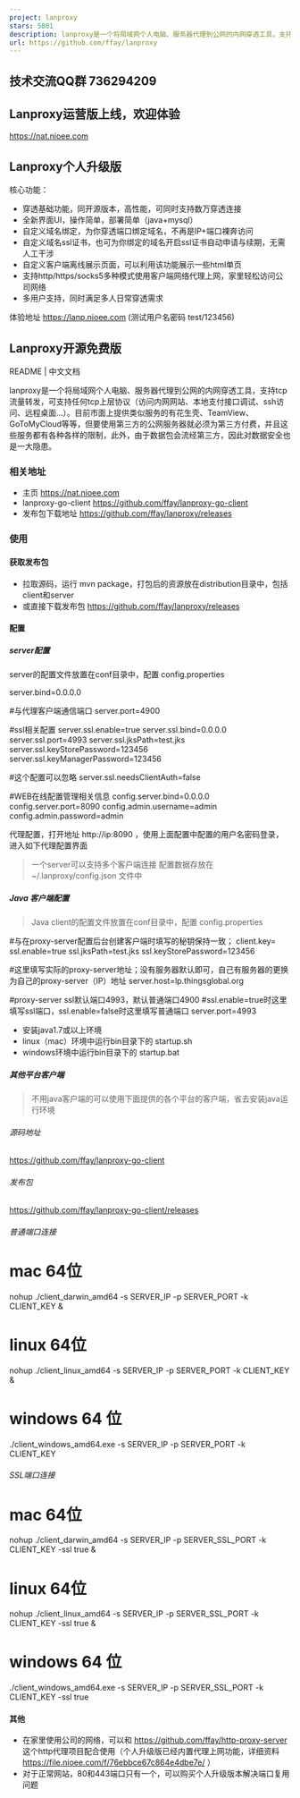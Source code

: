 ```yaml
---
project: lanproxy
stars: 5801
description: lanproxy是一个将局域网个人电脑、服务器代理到公网的内网穿透工具，支持tcp流量转发，可支持任何tcp上层协议（访问内网网站、本地支付接口调试、ssh访问、远程桌面、http代理、https代理、socks5代理...）。技术交流QQ群 736294209
url: https://github.com/ffay/lanproxy
---
```


技术交流QQ群 736294209
-----------------

Lanproxy运营版上线，欢迎体验
------------------

https://nat.nioee.com

Lanproxy个人升级版
-------------

核心功能：

-   穿透基础功能，同开源版本，高性能，可同时支持数万穿透连接
-   全新界面UI，操作简单，部署简单（java+mysql）
-   自定义域名绑定，为你穿透端口绑定域名，不再是IP+端口裸奔访问
-   自定义域名ssl证书，也可为你绑定的域名开启ssl证书自动申请与续期，无需人工干涉
-   自定义客户端离线展示页面，可以利用该功能展示一些html单页
-   支持http/https/socks5多种模式使用客户端网络代理上网，家里轻松访问公司网络
-   多用户支持，同时满足多人日常穿透需求

体验地址 https://lanp.nioee.com (测试用户名密码 test/123456)

Lanproxy开源免费版
-------------

README | 中文文档

lanproxy是一个将局域网个人电脑、服务器代理到公网的内网穿透工具，支持tcp流量转发，可支持任何tcp上层协议（访问内网网站、本地支付接口调试、ssh访问、远程桌面...）。目前市面上提供类似服务的有花生壳、TeamView、GoToMyCloud等等，但要使用第三方的公网服务器就必须为第三方付费，并且这些服务都有各种各样的限制，此外，由于数据包会流经第三方，因此对数据安全也是一大隐患。

### 相关地址

-   主页 https://nat.nioee.com
-   lanproxy-go-client https://github.com/ffay/lanproxy-go-client
-   发布包下载地址 https://github.com/ffay/lanproxy/releases

### 使用

#### 获取发布包

-   拉取源码，运行 mvn package，打包后的资源放在distribution目录中，包括client和server
-   或直接下载发布包 https://github.com/ffay/lanproxy/releases

#### 配置

##### server配置

server的配置文件放置在conf目录中，配置 config.properties

server.bind\=0.0.0.0

#与代理客户端通信端口
server.port\=4900

#ssl相关配置
server.ssl.enable\=true
server.ssl.bind\=0.0.0.0
server.ssl.port\=4993
server.ssl.jksPath\=test.jks
server.ssl.keyStorePassword\=123456
server.ssl.keyManagerPassword\=123456

#这个配置可以忽略
server.ssl.needsClientAuth\=false

#WEB在线配置管理相关信息
config.server.bind\=0.0.0.0
config.server.port\=8090
config.admin.username\=admin
config.admin.password\=admin

代理配置，打开地址 http://ip:8090 ，使用上面配置中配置的用户名密码登录，进入如下代理配置界面

> 一个server可以支持多个客户端连接 配置数据存放在 ~/.lanproxy/config.json 文件中

##### Java 客户端配置

> Java client的配置文件放置在conf目录中，配置 config.properties

#与在proxy-server配置后台创建客户端时填写的秘钥保持一致；
client.key\=
ssl.enable\=true
ssl.jksPath\=test.jks
ssl.keyStorePassword\=123456

#这里填写实际的proxy-server地址；没有服务器默认即可，自己有服务器的更换为自己的proxy-server（IP）地址
server.host\=lp.thingsglobal.org

#proxy-server ssl默认端口4993，默认普通端口4900
#ssl.enable=true时这里填写ssl端口，ssl.enable=false时这里填写普通端口
server.port\=4993

-   安装java1.7或以上环境
-   linux（mac）环境中运行bin目录下的 startup.sh
-   windows环境中运行bin目录下的 startup.bat

##### 其他平台客户端

> 不用java客户端的可以使用下面提供的各个平台的客户端，省去安装java运行环境

###### 源码地址

https://github.com/ffay/lanproxy-go-client

###### 发布包

https://github.com/ffay/lanproxy-go-client/releases

###### 普通端口连接

# mac 64位
nohup ./client\_darwin\_amd64 -s SERVER\_IP -p SERVER\_PORT -k CLIENT\_KEY &

# linux 64位
nohup ./client\_linux\_amd64 -s SERVER\_IP -p SERVER\_PORT -k CLIENT\_KEY &

# windows 64 位
./client\_windows\_amd64.exe -s SERVER\_IP -p SERVER\_PORT -k CLIENT\_KEY

###### SSL端口连接

# mac 64位
nohup ./client\_darwin\_amd64 -s SERVER\_IP -p SERVER\_SSL\_PORT -k CLIENT\_KEY -ssl true &

# linux 64位
nohup ./client\_linux\_amd64 -s SERVER\_IP -p SERVER\_SSL\_PORT -k CLIENT\_KEY -ssl true &

# windows 64 位
./client\_windows\_amd64.exe -s SERVER\_IP -p SERVER\_SSL\_PORT -k CLIENT\_KEY -ssl true

#### 其他

-   在家里使用公司的网络，可以和 https://github.com/ffay/http-proxy-server 这个http代理项目配合使用（个人升级版已经内置代理上网功能，详细资料 https://file.nioee.com/f/76ebbce67c864e4dbe7e/ ）
-   对于正常网站，80和443端口只有一个，可以购买个人升级版本解决端口复用问题
